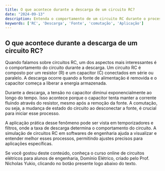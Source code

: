 ```yaml
---
title: O que acontece durante a descarga de um circuito RC?
date: "2024-09-13"
description: Entenda o comportamento de um circuito RC durante o processo de descarga e a importância da comutação.
keywords: ['RC', 'Descarga', 'Fonte', 'comutação', 'Aplicação']
---
```


## O que acontece durante a descarga de um circuito RC?

Quando falamos sobre circuitos RC, um dos aspectos mais interessantes é o comportamento do circuito durante a descarga. Um circuito RC é composto por um resistor (R) e um capacitor (C) conectados em série ou paralelo. A descarga ocorre quando a fonte de alimentação é removida e o capacitor começa a liberar a energia armazenada.

Durante a descarga, a tensão no capacitor diminui exponencialmente ao longo do tempo. Isso acontece porque o capacitor tenta manter a corrente fluindo através do resistor, mesmo após a remoção da fonte. A comutação, ou seja, a mudança de estado do circuito ao desconectar a fonte, é crucial para iniciar esse processo.

A aplicação prática desse fenômeno pode ser vista em temporizadores e filtros, onde a taxa de descarga determina o comportamento do circuito. A simulação de circuitos RC em softwares de engenharia ajuda a visualizar e entender melhor esses processos, permitindo ajustes precisos para aplicações específicas.

Se você gostou deste conteúdo, conheça o curso online de circuitos elétricos para alunos de engenharia, Domínio Elétrico, criado pelo Prof. Nicholas Yukio, clicando no botão presente logo abaixo do texto.